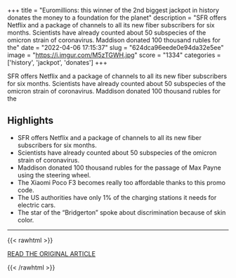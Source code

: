 +++
title = "Euromillions: this winner of the 2nd biggest jackpot in history donates the money to a foundation for the planet"
description = "SFR offers Netflix and a package of channels to all its new fiber subscribers for six months. Scientists have already counted about 50 subspecies of the omicron strain of coronavirus. Maddison donated 100 thousand rubles for the"
date = "2022-04-06 17:15:37"
slug = "624dca96eede0e94da32e5ee"
image = "https://i.imgur.com/M5zTGWH.jpg"
score = "1334"
categories = ['history', 'jackpot', 'donates']
+++

SFR offers Netflix and a package of channels to all its new fiber subscribers for six months. Scientists have already counted about 50 subspecies of the omicron strain of coronavirus. Maddison donated 100 thousand rubles for the

## Highlights

- SFR offers Netflix and a package of channels to all its new fiber subscribers for six months.
- Scientists have already counted about 50 subspecies of the omicron strain of coronavirus.
- Maddison donated 100 thousand rubles for the passage of Max Payne using the steering wheel.
- The Xiaomi Poco F3 becomes really too affordable thanks to this promo code.
- The US authorities have only 1% of the charging stations it needs for electric cars.
- The star of the “Bridgerton” spoke about discrimination because of skin color.

---

{{< rawhtml >}}
  <p class="article-category">
    <a target="_blank" href="https://www.gamingdeputy.com/euromillions-this-winner-of-the-2nd-biggest-jackpot-in-history-donates-the-money-to-a-foundation-for-the-planet/">READ THE ORIGINAL ARTICLE</a>
  </p>
{{< /rawhtml >}}

